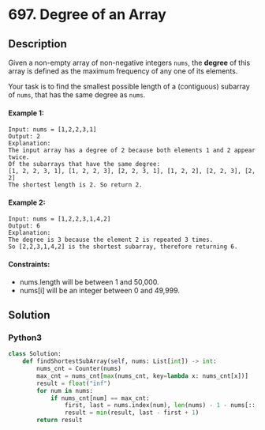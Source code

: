 # 697. Degree of an Array


## Description
Given a non-empty array of non-negative integers `nums`, the **degree** of this array is defined as the maximum frequency of any one of its elements.

Your task is to find the smallest possible length of a (contiguous) subarray of `nums`, that has the same degree as `nums`.

#### Example 1:
```
Input: nums = [1,2,2,3,1]
Output: 2
Explanation: 
The input array has a degree of 2 because both elements 1 and 2 appear twice.
Of the subarrays that have the same degree:
[1, 2, 2, 3, 1], [1, 2, 2, 3], [2, 2, 3, 1], [1, 2, 2], [2, 2, 3], [2, 2]
The shortest length is 2. So return 2.
```

#### Example 2:
```
Input: nums = [1,2,2,3,1,4,2]
Output: 6
Explanation: 
The degree is 3 because the element 2 is repeated 3 times.
So [2,2,3,1,4,2] is the shortest subarray, therefore returning 6.
```

#### Constraints:
- nums.length will be between 1 and 50,000.
- nums[i] will be an integer between 0 and 49,999.


## Solution

### Python3
```python
class Solution:
    def findShortestSubArray(self, nums: List[int]) -> int:
        nums_cnt = Counter(nums)
        max_cnt = nums_cnt[max(nums_cnt, key=lambda x: nums_cnt[x])]
        result = float("inf")
        for num in nums:
            if nums_cnt[num] == max_cnt:
                first, last = nums.index(num), len(nums) - 1 - nums[::-1].index(num)
                result = min(result, last - first + 1)
        return result
```
